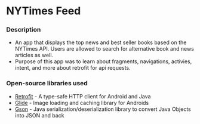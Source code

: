 # NYTimes Feed

### Description
- An app that displays the top news and best seller books based on the NYTimes API. Users are allowed to search for alternative book and news articles as well.
- Purpose of this app was to learn about fragments, navigations, activies, intent, and more about retrofit for api requests.

### Open-source libraries used

- [Retrofit](https://square.github.io/retrofit/) - A type-safe HTTP client for Android and Java
- [Glide](https://github.com/bumptech/glide) - Image loading and caching library for Androids
- [Gson](https://github.com/google/gson) - Java serialization/deserialization library to convert Java Objects into JSON and back 
